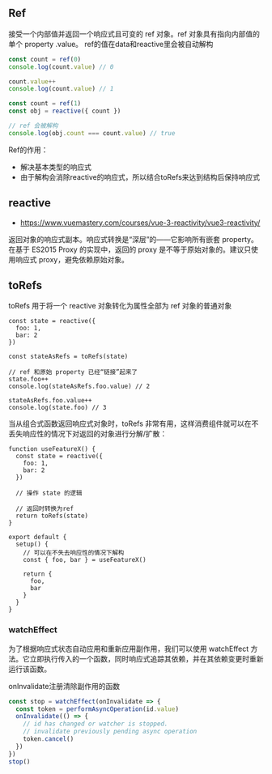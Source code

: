 ## Ref
接受一个内部值并返回一个响应式且可变的 ref 对象。ref 对象具有指向内部值的单个 property .value。 ref的值在data和reactive里会被自动解构

```js
const count = ref(0)
console.log(count.value) // 0

count.value++
console.log(count.value) // 1

const count = ref(1)
const obj = reactive({ count })

// ref 会被解构
console.log(obj.count === count.value) // true
```

Ref的作用：
- 解决基本类型的响应式
- 由于解构会消除reactive的响应式，所以结合toRefs来达到结构后保持响应式

## reactive

- https://www.vuemastery.com/courses/vue-3-reactivity/vue3-reactivity/

返回对象的响应式副本。响应式转换是“深层”的——它影响所有嵌套 property。在基于 ES2015 Proxy 的实现中，返回的 proxy 是不等于原始对象的。建议只使用响应式 proxy，避免依赖原始对象。


## toRefs

toRefs 用于将一个 reactive 对象转化为属性全部为 ref 对象的普通对象

```tsx
const state = reactive({
  foo: 1,
  bar: 2
})

const stateAsRefs = toRefs(state)

// ref 和原始 property 已经“链接”起来了
state.foo++
console.log(stateAsRefs.foo.value) // 2

stateAsRefs.foo.value++
console.log(state.foo) // 3
```

当从组合式函数返回响应式对象时，toRefs 非常有用，这样消费组件就可以在不丢失响应性的情况下对返回的对象进行分解/扩散：
```tsx
function useFeatureX() {
  const state = reactive({
    foo: 1,
    bar: 2
  })

  // 操作 state 的逻辑

  // 返回时转换为ref
  return toRefs(state)
}

export default {
  setup() {
    // 可以在不失去响应性的情况下解构
    const { foo, bar } = useFeatureX()

    return {
      foo,
      bar
    }
  }
}
```

### watchEffect

为了根据响应式状态自动应用和重新应用副作用，我们可以使用 watchEffect 方法。它立即执行传入的一个函数，同时响应式追踪其依赖，并在其依赖变更时重新运行该函数。

onInvalidate注册清除副作用的函数
```js
const stop = watchEffect(onInvalidate => {
  const token = performAsyncOperation(id.value)
  onInvalidate(() => {
    // id has changed or watcher is stopped.
    // invalidate previously pending async operation
    token.cancel()
  })
})
stop()
```